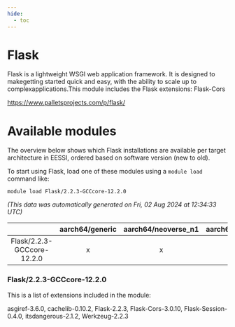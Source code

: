 ```yaml
---
hide:
  - toc
---
```


Flask
=====


Flask is a lightweight WSGI web application framework. It is designed to makegetting started quick and easy, with the ability to scale up to complexapplications.This module includes the Flask extensions: Flask-Cors

https://www.palletsprojects.com/p/flask/
# Available modules


The overview below shows which Flask installations are available per target architecture in EESSI, ordered based on software version (new to old).

To start using Flask, load one of these modules using a `module load` command like:

```shell
module load Flask/2.2.3-GCCcore-12.2.0
```

*(This data was automatically generated on Fri, 02 Aug 2024 at 12:34:33 UTC)*  

| |aarch64/generic|aarch64/neoverse_n1|aarch64/neoverse_v1|x86_64/generic|x86_64/amd/zen2|x86_64/amd/zen3|x86_64/amd/zen4|x86_64/intel/haswell|x86_64/intel/skylake_avx512|
| :---: | :---: | :---: | :---: | :---: | :---: | :---: | :---: | :---: | :---: |
|Flask/2.2.3-GCCcore-12.2.0|x|x|x|x|x|x|-|x|x|


### Flask/2.2.3-GCCcore-12.2.0

This is a list of extensions included in the module:

asgiref-3.6.0, cachelib-0.10.2, Flask-2.2.3, Flask-Cors-3.0.10, Flask-Session-0.4.0, itsdangerous-2.1.2, Werkzeug-2.2.3